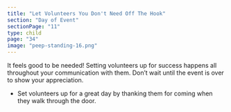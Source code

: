 ```yaml
---
title: "Let Volunteers You Don't Need Off The Hook"
section: "Day of Event"
sectionPage: "11"
type: child
page: "34"
image: "peep-standing-16.png"
---
```


It feels good to be needed! Setting volunteers up for success happens all throughout your communication with them. Don’t wait until the event is over to show your appreciation.

- Set volunteers up for a great day by thanking them for coming when they walk through the door.
